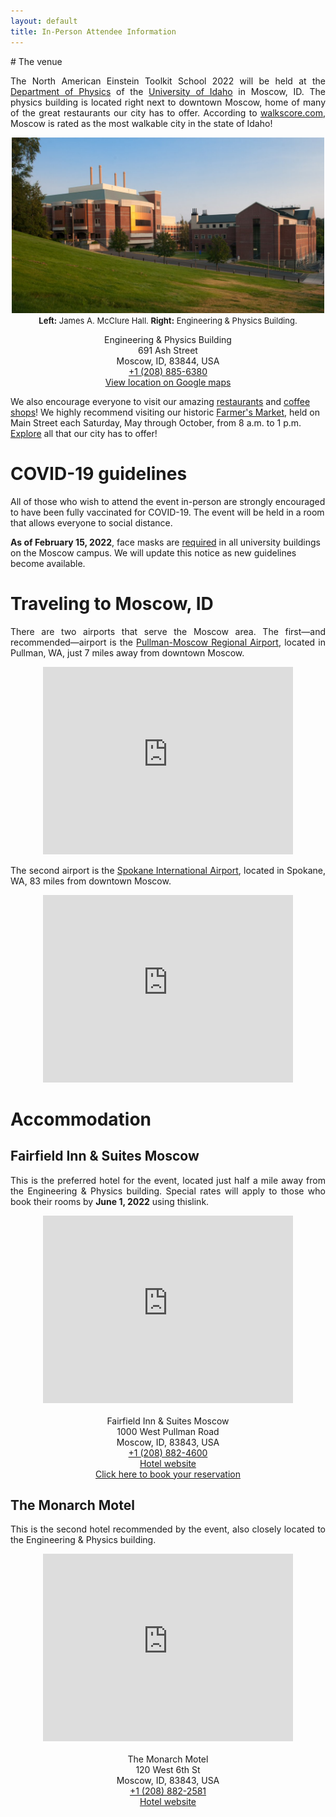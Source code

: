 ```yaml
---
layout: default
title: In-Person Attendee Information
---
```


<div class="container-fluid" markdown="1">
# The venue

<p style='text-align: justify;'>
The North American Einstein Toolkit School 2022 will be held at the <a
href="https://www.uidaho.edu/sci/physics">Department of Physics</a> of
the <a href="https://www.uidaho.edu">University of Idaho</a> in Moscow,
ID. The physics building is located right next to downtown Moscow, home
of many of the great restaurants our city has to offer. According to <a
href="https://www.walkscore.com/ID/">walkscore.com</a>, Moscow is rated
as the most walkable city in the state of Idaho!
</p>

<p style='text-align: center;'>
<img src="images/uidaho_physics_building.jpg" alt="Physics and engineering building at the University of Idaho" width="500">
<br>
<font size="2"><strong>Left:</strong> James A. McClure Hall. <strong>Right:</strong> Engineering & Physics Building.</font>
</p>

<p style='text-align: center;'>
Engineering & Physics Building
<br>
691 Ash Street
<br>
Moscow, ID, 83844, USA
<br>
<a href="tel:+12088856380">+1 (208) 885-6380</a>
<br>
<a href="https://goo.gl/maps/xV8GpXfB8fFo2FMt6">View location on Google maps</a>
</p>

We also encourage everyone to visit our amazing <a
href="https://visitmoscowid.com/eat-and-drink/restaurants/">restaurants</a>
and <a href="https://visitmoscowid.com/eat-and-drink/coffee-shops/">coffee
shops</a>! We highly recommend visiting our historic
<a href="https://visitmoscowid.com/see-and-do/farmers-market/">Farmer's Market</a>,
held on Main Street each Saturday, May through October, from 8 a.m. to 1
p.m. <a href="https://visitmoscowid.com/see-and-do/">Explore</a> all that our
city has to offer!

# COVID-19 guidelines

All of those who wish to attend the event in-person are strongly
encouraged to have been fully vaccinated for COVID-19. The event will be
held in a room that allows everyone to social distance.

<strong>As of February 15, 2022</strong>, face masks are <u>required</u>
in all university buildings on the Moscow campus. We will update this
notice as new guidelines become available.

# Traveling to Moscow, ID

<p style='text-align: justify;'>
There are two airports that serve the Moscow area. The
first—and recommended—airport is the <a
href="http://www.flypuw.com">Pullman-Moscow Regional Airport</a>,
located in Pullman, WA, just 7 miles away from downtown Moscow.
</p>

<p style='text-align: center;'>
<iframe src="https://www.google.com/maps/embed?pb=!1m28!1m12!1m3!1d43742.71101940141!2d-117.09284651924095!3d46.746770622960916!2m3!1f0!2f0!3f0!3m2!1i1024!2i768!4f13.1!4m13!3e0!4m5!1s0x549f87c9fd811bf7%3A0x70b37b770a753b22!2sPullman-Moscow%20Regional%20Airport%2C%203200%20Airport%20Complex%20North%2C%20Pullman%2C%20WA%2099163!3m2!1d46.744357199999996!2d-117.11412709999999!4m5!1s0x54a0279c33f11ad1%3A0xed78e077b5f09bbe!2sS%20Main%20St%2C%20Moscow%2C%20ID%2083843!3m2!1d46.723141899999995!2d-117.0014248!5e0!3m2!1sen!2sus!4v1644906168608!5m2!1sen!2sus" width="400" height="300" style="border:0;" allowfullscreen="" loading="lazy"></iframe>
</p>

<p style='text-align: justify;'>
The second airport is the <a href="https://spokaneairports.net">Spokane
International Airport</a>, located in Spokane, WA, 83 miles from downtown
Moscow.
</p>

<p style='text-align: center;'>
<iframe src="https://www.google.com/maps/embed?pb=!1m28!1m12!1m3!1d694130.4249222663!2d-117.74129834452323!3d47.188263390296314!2m3!1f0!2f0!3f0!3m2!1i1024!2i768!4f13.1!4m13!3e6!4m5!1s0x549e16254e306331%3A0x70cd8b086ddc8e08!2sspokane%20international%20airport!3m2!1d47.6212063!2d-117.5333721!4m5!1s0x54a0279c33f11ad1%3A0xed78e077b5f09bbe!2sS%20Main%20St%2C%20Moscow%2C%20ID%2083843!3m2!1d46.723141899999995!2d-117.0014248!5e0!3m2!1sen!2sus!4v1644906479971!5m2!1sen!2sus" width="400" height="300" style="border:0;" allowfullscreen="" loading="lazy"></iframe>
</p>

# Accommodation

## Fairfield Inn & Suites Moscow

<p style='text-align: justify;'>
This is the preferred hotel for the event, located just half a mile away
from the Engineering & Physics building. Special rates will apply to those who
book their rooms by <strong>June 1, 2022</strong> using <a
href="https://www.marriott.com/event-reservations/reservation-link.mi?id=1647978841560&key=GRP&app=resvlink">thislink</a>.
</p>

<p style='text-align: center;'>
<iframe src="https://www.google.com/maps/embed?pb=!1m28!1m12!1m3!1d2734.6854490402184!2d-117.01395578431267!3d46.73166535599744!2m3!1f0!2f0!3f0!3m2!1i1024!2i768!4f13.1!4m13!3e2!4m5!1s0x54a0278090f1ff65%3A0x245d1725bc0c141b!2sFairfield%20Inn%20%26%20Suites%20by%20Marriott%20Moscow%2C%201000%20W%20Pullman%20Rd%2C%20Moscow%2C%20ID%2083843!3m2!1d46.7339139!2d-117.01410759999999!4m5!1s0x54a02786789997e3%3A0x14dbc079d02d50c4!2sUniversity%20of%20Idaho%20Department%20of%20Physics%2C%20691%20Ash%20St%2C%20Moscow%2C%20ID%2083844%2C%20United%20States!3m2!1d46.7293333!2d-117.00966489999999!5e0!3m2!1sen!2sus!4v1644907163377!5m2!1sen!2sus" width="400" height="300" style="border:0;" allowfullscreen="" loading="lazy"></iframe>
<br><br>
Fairfield Inn & Suites Moscow
<br>
1000 West Pullman Road
<br>
Moscow, ID, 83843, USA
<br>
<a href="tel:+12088824600">+1 (208) 882-4600</a>
<br>
<a href="https://www.marriott.com/hotels/travel/puwfi-fairfield-inn-and-suites-moscow/">Hotel website</a>
<br>
<a href="https://www.marriott.com/event-reservations/reservation-link.mi?id=1647978841560&key=GRP&app=resvlink">Click here to book your reservation</a>
</p>

## The Monarch Motel

<p style='text-align: justify;'>
This is the second hotel recommended by the event, also closely located to the
Engineering & Physics building.
</p>

<p style='text-align: center;'>
<iframe src="https://www.google.com/maps/embed?pb=!1m28!1m12!1m3!1d2734.7762150444073!2d-117.00819163421848!3d46.729875256119236!2m3!1f0!2f0!3f0!3m2!1i1024!2i768!4f13.1!4m13!3e2!4m5!1s0x54a02778e787eaff%3A0xf3b95ed587c7e73!2sThe%20Monarch%20Motel%2C%20West%206th%20Street%2C%20Moscow%2C%20ID!3m2!1d46.730226599999995!2d-117.00231749999999!4m5!1s0x54a02786789997e3%3A0x14dbc079d02d50c4!2sUniversity%20of%20Idaho%20Department%20of%20Physics%2C%20691%20Ash%20St%2C%20Moscow%2C%20ID%2083844%2C%20United%20States!3m2!1d46.7293333!2d-117.00966489999999!5e0!3m2!1sen!2sus!4v1648840294677!5m2!1sen!2sus" width="400" height="300" style="border:0;" allowfullscreen="" loading="lazy" referrerpolicy="no-referrer-when-downgrade"></iframe>
<br><br>
The Monarch Motel
<br>
120 West 6th St
<br>
Moscow, ID, 83843, USA
<br>
<a href="tel:+12088822581">+1 (208) 882-2581</a>
<br>
<a href="https://moscowmonarch.com/">Hotel website</a>
</p>

</div>
